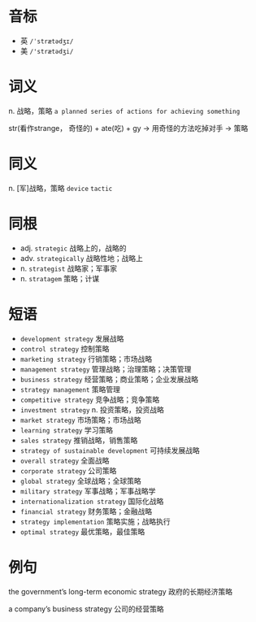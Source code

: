 # 音标

- 英 `/ˈstrætədʒɪ/`
- 美 `/'strætədʒi/`

# 词义

n. 战略，策略
`a planned series of actions for achieving something`



str(看作strange， 奇怪的) + ate(吃) + gy → 用奇怪的方法吃掉对手 → 策略

# 同义

n. [军]战略，策略
`device` `tactic`

# 同根

- adj. `strategic` 战略上的，战略的
- adv. `strategically` 战略性地；战略上
- n. `strategist` 战略家；军事家
- n. `stratagem` 策略；计谋

# 短语

- `development strategy` 发展战略
- `control strategy` 控制策略
- `marketing strategy` 行销策略；市场战略
- `management strategy` 管理战略；治理策略；决策管理
- `business strategy` 经营策略；商业策略；企业发展战略
- `strategy management` 策略管理
- `competitive strategy` 竞争战略；竞争策略
- `investment strategy` n. 投资策略，投资战略
- `market strategy` 市场策略；市场战略
- `learning strategy` 学习策略
- `sales strategy` 推销战略，销售策略
- `strategy of sustainable development` 可持续发展战略
- `overall strategy` 全面战略
- `corporate strategy` 公司策略
- `global strategy` 全球战略；全球策略
- `military strategy` 军事战略；军事战略学
- `internationalization strategy` 国际化战略
- `financial strategy` 财务策略；金融战略
- `strategy implementation` 策略实施；战略执行
- `optimal strategy` 最优策略，最佳策略

# 例句

the government’s long-term economic strategy
政府的长期经济策略

a company’s business strategy
公司的经营策略


